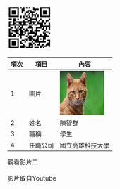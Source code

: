 <img src="qr.png" width="100" Height="100"  />



| 項次 | 項目 | 內容 |
|----------|----------|----------|
| 1    | 圖片    | <img src="CAT.jfif" width="100" Height="100"  />|
| 2   | 姓名    | 陳智群|
| 3   | 職稱     | 學生|
| 4  | 任職公司    | 國立高雄科技大學|

觀看影片二
<a href="https://www.youtube.com/watch?v=5rpVogaxPiU" target="_blank"></a><br>
<a alt="高雄智慧城市" width="400" hgight="250" border="10"/></a>
<br>影片取自Youtube

<br><br><br>
 

